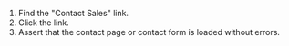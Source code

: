1. Find the "Contact Sales" link.
2. Click the link.
3. Assert that the contact page or contact form is loaded without errors.